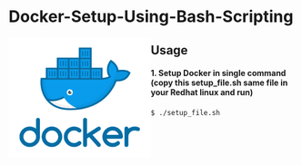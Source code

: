 # Docker-Setup-Using-Bash-Scripting

<p>
  <img width="250" align='left' src="https://github.com/dineshcode97/Docker-Setup-Using-Bash-Scripting/blob/main/images/docker.png">
</p>

## Usage

#### 1. Setup Docker in single command (copy this setup_file.sh same file in your Redhat linux and run)
```bash
$ ./setup_file.sh
```
